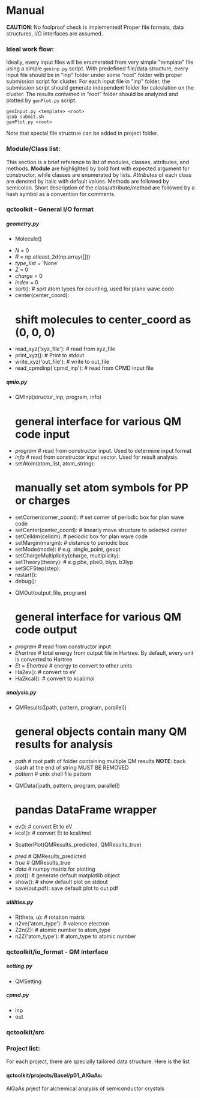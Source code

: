 Manual
======
**CAUTION**: No foolproof check is implemented! 
Proper file formats, data structures, I/O interfaces are assumed. 

### Ideal work flow:
Ideally, every input files will be enumerated from very simple
"template" file using a simple `geninp.py` script. 
With predefined file/data structure, every input
file should be in "inp" folder under some "root" folder 
with proper submission script for cluster. 
For each input file in "inp" folder, the submission script
should generate independent folder for calculation on the cluster.
The results contained in "root" folder should be 
analyzed and plotted by `genPlot.py` script.
```
genInput.py <template> <root>
qsub submit.sh
genPlot.py <root>
```
Note that special file structrue can be added in project folder.

### Module/Class list:
This section is a brief reference to list of modules, classes, 
attributes, and methods. **Module** are highlighted by bold
font with expected argument for constructor, while
classes are enumerated by lists. *Attributes* of each
class are denoted by italic with default values. 
Methods are followed by semicolon.
Short description of the class/attribute/method are followed
by a hash symbol as a convention for comments.


### qctoolkit - General I/O format

##### geometry.py

* Molecule()
 - *N* = 0
 - *R* = np.atleast\_2d(np.array([]))
 - *type\_list* = 'None'
 - *Z* = 0
 - *charge* = 0
 - *index* = 0
 - sort(): # sort atom types for counting, used for plane wave code
 - center(center\_coord): 
   # shift molecules to center\_coord as (0, 0, 0)
 - read\_xyz('xyz\_file'): # read from xyz\_file
 - print\_xyz(): # Print to stdout
 - write\_xyz('out\_file'): # write to out\_file
 - read\_cpmdinp('cpmd\_inp'): # read from CPMD input file

##### qmio.py

* QMInp(structur\_inp, program, info) 
  # general interface for various QM code input
 - *program* # read from constructor input. 
   Used to determine input format
 - *info* # read from constructor input vector.
   Used for result analysis.
 - setAtom(atom\_list, atom\_string): 
   # manually set atom symbols for PP or charges
 - setCorner(corner\_coord): # set corner of periodic box 
   for plan wave code
 - setCenter(center\_coord): # linearly move structure to 
   selected center
 - setCelldm(celldm): # periodic box for plan wave code
 - setMargin(margin): # distance to periodic box
 - setMode(mode): # e.g. single\_point, geopt
 - setChargeMultiplicity(charge, multiplicity):
 - setTheory(theory): # e.g pbe, pbe0, blyp, b3lyp
 - setSCFStep(step):
 - restart():
 - debug():
* QMOut(output\_file, program)
  # general interface for various QM code output
 - *program* # read from constructor input
 - *Ehartree* # total energy from output file in Hartree.
   By default, every unit is converted to Hartree
 - *Et* = *Ehartree* # energy to convert to other units
 - Ha2ev(): # convert to eV
 - Ha2kcal(): # convert to kcal/mol

##### analysis.py

* QMResults([path, pattern, program, parallel]) 
  # general objects contain many QM results for analysis
 - *path* # root path of folder containing multiple QM results
   **NOTE**: back slash at the end of string MUST BE REMOVED
 - *pattern* # unix shell file pattern
* QMData([path, pattern, program, parallel])
  # pandas DataFrame wrapper
 - ev(): # convert Et to eV
 - kcal(): # convert Et to kcal/mol
* ScatterPlot(QMResults\_predicted, QMResults\_true)
 - *pred* # QMResults\_predicted
 - *true* # QMResults\_true
 - *data* # numpy matrix for plotting
 - plot(): # generate default matplotlib object
 - show(): # show default plot on stdout
 - save(out.pdf): save default plot to out.pdf

##### utilities.py

 - R(theta, u): # rotation matrix
 - n2ve('atom\_type'): # valence electron
 - Z2n(Z): # atomic number to atom\_type
 - n2Z('atom\_type'): # atom\_type to atomic number

### qctoolkit/io\_format - QM interface

##### setting.py

* QMSetting

##### cpmd.py

* inp
* out

### qctoolkit/src

### Project list:
For each project, there are specially tailored data structure.
Here is the list

#### qctoolkit/projects/Basel/p01\_AlGaAs:
AlGaAs prject for alchemical analysis of semiconductor crystals
